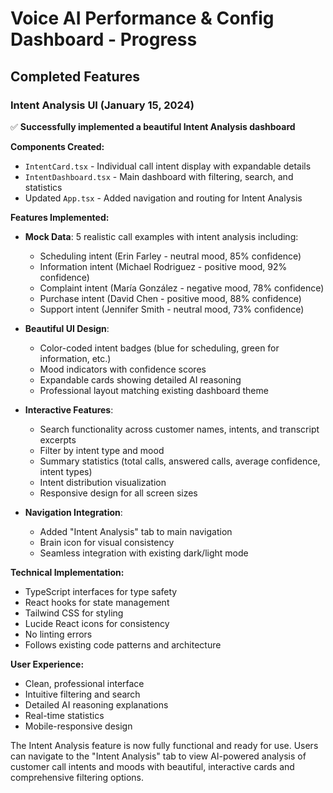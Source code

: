 # Voice AI Performance & Config Dashboard - Progress

## Completed Features

### Intent Analysis UI (January 15, 2024)
✅ **Successfully implemented a beautiful Intent Analysis dashboard**

**Components Created:**
- `IntentCard.tsx` - Individual call intent display with expandable details
- `IntentDashboard.tsx` - Main dashboard with filtering, search, and statistics
- Updated `App.tsx` - Added navigation and routing for Intent Analysis

**Features Implemented:**
- **Mock Data**: 5 realistic call examples with intent analysis including:
  - Scheduling intent (Erin Farley - neutral mood, 85% confidence)
  - Information intent (Michael Rodriguez - positive mood, 92% confidence)  
  - Complaint intent (María González - negative mood, 78% confidence)
  - Purchase intent (David Chen - positive mood, 88% confidence)
  - Support intent (Jennifer Smith - neutral mood, 73% confidence)

- **Beautiful UI Design**:
  - Color-coded intent badges (blue for scheduling, green for information, etc.)
  - Mood indicators with confidence scores
  - Expandable cards showing detailed AI reasoning
  - Professional layout matching existing dashboard theme

- **Interactive Features**:
  - Search functionality across customer names, intents, and transcript excerpts
  - Filter by intent type and mood
  - Summary statistics (total calls, answered calls, average confidence, intent types)
  - Intent distribution visualization
  - Responsive design for all screen sizes

- **Navigation Integration**:
  - Added "Intent Analysis" tab to main navigation
  - Brain icon for visual consistency
  - Seamless integration with existing dark/light mode

**Technical Implementation:**
- TypeScript interfaces for type safety
- React hooks for state management
- Tailwind CSS for styling
- Lucide React icons for consistency
- No linting errors
- Follows existing code patterns and architecture

**User Experience:**
- Clean, professional interface
- Intuitive filtering and search
- Detailed AI reasoning explanations
- Real-time statistics
- Mobile-responsive design

The Intent Analysis feature is now fully functional and ready for use. Users can navigate to the "Intent Analysis" tab to view AI-powered analysis of customer call intents and moods with beautiful, interactive cards and comprehensive filtering options.
